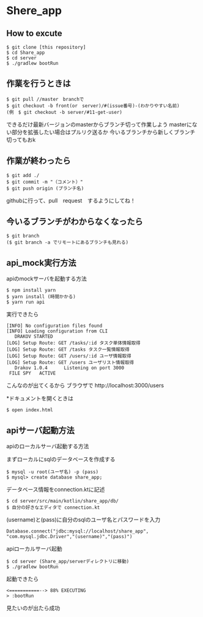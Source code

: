 # Shere_app

## How to excute
```console
$ git clone [this repository]
$ cd Share_app
$ cd server
$ ./gradlew bootRun
  ```
## 作業を行うときは
```console
$ git pull //master　branchで
$ git checkout -b front(or　server)/#(issue番号)-(わかりやすい名前)
(例　$ git checkout -b server/#11-get-user)
```
できるだけ最新バージョンのmasterからブランチ切って作業しよう
masterにない部分を拡張したい場合はプルリク送るか
今いるブランチから新しくブランチ切ってもおk

## 作業が終わったら
```console
$ git add ./
$ git commit -m "（コメント）"
$ git push origin (ブランチ名)
```
githubに行って、pull　request　するようにしてね！

## 今いるブランチがわからなくなったら
```console
$ git branch
($ git branch -a でリモートにあるブランチも見れる)
```

## api_mock実行方法
apiのmockサーバを起動する方法

```
$ npm install yarn 
$ yarn install (時間かかる)
$ yarn run api
```

実行できたら
```
[INFO] No configuration files found
[INFO] Loading configuration from CLI
   DRAKOV STARTED   
[LOG] Setup Route: GET /tasks/:id タスク単体情報取得
[LOG] Setup Route: GET /tasks タスク一覧情報取得
[LOG] Setup Route: GET /users/:id ユーザ情報取得
[LOG] Setup Route: GET /users ユーザリスト情報取得
   Drakov 1.0.4      Listening on port 3000
 FILE SPY   ACTIVE  
```
こんなのが出てくるから
ブラウザで
http://localhost:3000/users


*ドキュメントを開くときは
```
$ open index.html
```

## apiサーバ起動方法
apiのローカルサーバ起動する方法

まずローカルにsqlのデータベースを作成する
```
$ mysql -u root(ユーザ名) -p (pass)
$ mysql> create database share_app;
```
データベース情報をconnection.ktに記述
```
$ cd server/src/main/kotlin/share_app/db/
$ 自分の好きなエディタで connection.kt
```
(username)と(pass)に自分のsqlのユーザ名とパスワードを入力
```
Database.connect("jdbc:mysql://localhost/share_app", "com.mysql.jdbc.Driver","(username)","(pass)")
```

apiローカルサーバ起動
```
$ cd server (Share_app/serverディレクトリに移動)
$ ./gradlew bootRun
```
起動できたら

```
<===========--> 88% EXECUTING
> :bootRun
```
見たいのが出たら成功


